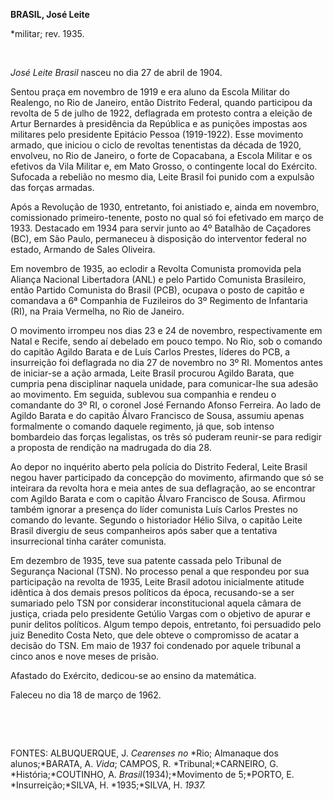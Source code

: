 **BRASIL, José Leite**

\*militar; rev. 1935.

 

*José Leite Brasil* nasceu no dia 27 de abril de 1904.

Sentou praça em novembro de 1919 e era aluno da Escola Militar do
Realengo, no Rio de Janeiro, então Distrito Federal, quando participou
da revolta de 5 de julho de 1922, deflagrada em protesto contra a
eleição de Artur Bernardes à presidência da República e as punições
impostas aos militares pelo presidente Epitácio Pessoa (1919-1922). Esse
movimento armado, que iniciou o ciclo de revoltas tenentistas da década
de 1920, envolveu, no Rio de Janeiro, o forte de Copacabana, a Escola
Militar e os efetivos da Vila Militar e, em Mato Grosso, o contingente
local do Exército. Sufocada a rebelião no mesmo dia, Leite Brasil foi
punido com a expulsão das forças armadas.

Após a Revolução de 1930, entretanto, foi anistiado e, ainda em
novembro, comissionado primeiro-tenente, posto no qual só foi efetivado
em março de 1933. Destacado em 1934 para servir junto ao 4º Batalhão de
Caçadores (BC), em São Paulo, permaneceu à disposição do interventor
federal no estado, Armando de Sales Oliveira.

Em novembro de 1935, ao eclodir a Revolta Comunista promovida pela
Aliança Nacional Libertadora (ANL) e pelo Partido Comunista Brasileiro,
então Partido Comunista do Brasil (PCB), ocupava o posto de capitão e
comandava a 6ª Companhia de Fuzileiros do 3º Regimento de Infantaria
(RI), na Praia Vermelha, no Rio de Janeiro.

O movimento irrompeu nos dias 23 e 24 de novembro, respectivamente em
Natal e Recife, sendo aí debelado em pouco tempo. No Rio, sob o comando
do capitão Agildo Barata e de Luís Carlos Prestes, líderes do PCB, a
insurreição foi deflagrada no dia 27 de novembro no 3º RI. Momentos
antes de iniciar-se a ação armada, Leite Brasil procurou Agildo Barata,
que cumpria pena disciplinar naquela unidade, para comunicar-lhe sua
adesão ao movimento. Em seguida, sublevou sua companhia e rendeu o
comandante do 3º RI, o coronel José Fernando Afonso Ferreira. Ao lado de
Agildo Barata e do capitão Álvaro Francisco de Sousa, assumiu apenas
formalmente o comando daquele regimento, já que, sob intenso bombardeio
das forças legalistas, os três só puderam reunir-se para redigir a
proposta de rendição na madrugada do dia 28.

Ao depor no inquérito aberto pela polícia do Distrito Federal, Leite
Brasil negou haver participado da concepção do movimento, afirmando que
só se inteirara da revolta hora e meia antes de sua deflagração, ao se
encontrar com Agildo Barata e com o capitão Álvaro Francisco de Sousa.
Afirmou também ignorar a presença do líder comunista Luís Carlos Prestes
no comando do levante. Segundo o historiador Hélio Silva, o capitão
Leite Brasil divergiu de seus companheiros após saber que a tentativa
insurrecional tinha caráter comunista.

Em dezembro de 1935, teve sua patente cassada pelo Tribunal de Segurança
Nacional (TSN). No processo penal a que respondeu por sua participação
na revolta de 1935, Leite Brasil adotou inicialmente atitude idêntica à
dos demais presos políticos da época, recusando-se a ser sumariado pelo
TSN por considerar inconstitucional aquela câmara de justiça, criada
pelo presidente Getúlio Vargas com o objetivo de apurar e punir delitos
políticos. Algum tempo depois, entretanto, foi persuadido pelo juiz
Benedito Costa Neto, que dele obteve o compromisso de acatar a decisão
do TSN. Em maio de 1937 foi condenado por aquele tribunal a cinco anos e
nove meses de prisão.

Afastado do Exército, dedicou-se ao ensino da matemática.

Faleceu no dia 18 de março de 1962.

 

 

FONTES: ALBUQUERQUE, J. *Cearenses no* *Rio; Almanaque dos
alunos;*BARATA, A. *Vida*; CAMPOS, R. *Tribunal;*CARNEIRO, G.
*História;*COUTINHO, A. *Brasil*(1934);*Movimento de 5;*PORTO, E.
*Insurreição;*SILVA, H. *1935;*SILVA, H. *1937.*

 
